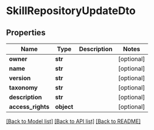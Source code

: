 # SkillRepositoryUpdateDto

## Properties
Name | Type | Description | Notes
------------ | ------------- | ------------- | -------------
**owner** | **str** |  | [optional] 
**name** | **str** |  | [optional] 
**version** | **str** |  | [optional] 
**taxonomy** | **str** |  | [optional] 
**description** | **str** |  | [optional] 
**access_rights** | **object** |  | [optional] 

[[Back to Model list]](../README.md#documentation-for-models) [[Back to API list]](../README.md#documentation-for-api-endpoints) [[Back to README]](../README.md)

